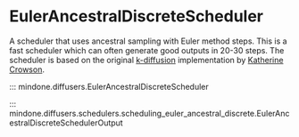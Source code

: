 <!--Copyright 2024 The HuggingFace Team. All rights reserved.

Licensed under the Apache License, Version 2.0 (the "License"); you may not use this file except in compliance with
the License. You may obtain a copy of the License at

http://www.apache.org/licenses/LICENSE-2.0

Unless required by applicable law or agreed to in writing, software distributed under the License is distributed on
an "AS IS" BASIS, WITHOUT WARRANTIES OR CONDITIONS OF ANY KIND, either express or implied. See the License for the
specific language governing permissions and limitations under the License.
-->

# EulerAncestralDiscreteScheduler

A scheduler that uses ancestral sampling with Euler method steps. This is a fast scheduler which can often generate good outputs in 20-30 steps. The scheduler is based on the original [k-diffusion](https://github.com/crowsonkb/k-diffusion/blob/481677d114f6ea445aa009cf5bd7a9cdee909e47/k_diffusion/sampling.py#L72) implementation by [Katherine Crowson](https://github.com/crowsonkb/).

::: mindone.diffusers.EulerAncestralDiscreteScheduler

::: mindone.diffusers.schedulers.scheduling_euler_ancestral_discrete.EulerAncestralDiscreteSchedulerOutput
